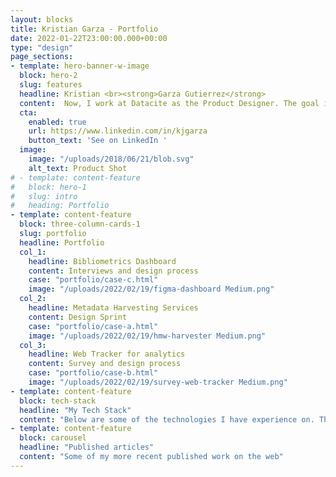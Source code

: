 ```yaml
---
layout: blocks
title: Kristian Garza - Portfolio
date: 2022-01-22T23:00:00.000+00:00
type: "design"
page_sections:
- template: hero-banner-w-image
  block: hero-2
  slug: features
  headline: Kristian <br><strong>Garza Gutierrez</strong>
  content:  Now, I work at Datacite as the Product Designer. The goal is to bring the value of state-of-the-art design thinking practices to the Open Science Community and especially to design state-of-the-art PID services.
  cta:
    enabled: true
    url: https://www.linkedin.com/in/kjgarza
    button_text: 'See on LinkedIn '
  image:
    image: "/uploads/2018/06/21/blob.svg"
    alt_text: Product Shot
# - template: content-feature
#   block: hero-1
#   slug: intro
#   heading: Portfolio
- template: content-feature
  block: three-column-cards-1
  slug: portfolio
  headline: Portfolio
  col_1:
    headline: Bibliometrics Dashboard
    content: Interviews and design process
    case: "portfolio/case-c.html"
    image: "/uploads/2022/02/19/figma-dashboard Medium.png"
  col_2:
    headline: Metadata Harvesting Services
    content: Design Sprint
    case: "portfolio/case-a.html"
    image: "/uploads/2022/02/19/hmw-harvester Medium.png"
  col_3:
    headline: Web Tracker for analytics
    content: Survey and design process
    case: "portfolio/case-b.html"
    image: "/uploads/2022/02/19/survey-web-tracker Medium.png"
- template: content-feature
  block: tech-stack
  headline: "My Tech Stack"
  content: "Below are some of the technologies I have experience on. This is not an exhaustive list."
- template: content-feature
  block: carousel
  headline: "Published articles"
  content: "Some of my more recent published work on the web"
---
```



